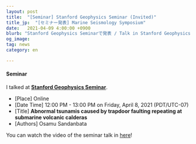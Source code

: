 ```yaml
---
layout: post
title:  "[Seminar] Stanford Geophysics Seminar (Invited)"
title_jp:  "[セミナー発表] Marine Seismology Symposium"
date:   2021-04-09 4:00:00 +0900
blurb: "Stanford Geophysics Seminarで発表 / Talk in Stanford Geophysics Seminar"
og_image:
tag: news
category: en

---
```


#### **Seminar**

I talked at [**Stanford Geophysics Seminar**](https://earth.stanford.edu/events/osamu-sandanbata-university-tokyo-abnormal-tsunamis-caused-trapdoor-faulting).

- [Place] Online
- [Date Time] 12:00 PM - 13:00 PM  on Friday, April 8, 2021 (PDT/UTC-07)
- [Title] **Abnormal tsunamis caused by trapdoor faulting repeating at submarine volcanic calderas**
- [Authors] Osamu Sandanbata

You can watch the video of the seminar talk in [here](https://drive.google.com/file/d/1eFPH4R5KV6ciSwtswRrCj8wj4fE07Cia/view)!
